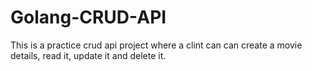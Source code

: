 # Golang-CRUD-API
This is a practice crud api project where a clint can can create a movie details, read it, update it and delete it. 
